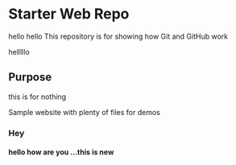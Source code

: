 # Starter Web Repo
hello hello
This repository is for showing how Git and GitHub work

helllllo
## Purpose
this is for nothing

Sample website with plenty of files for demos
### Hey
#### hello how are you ...this is new
